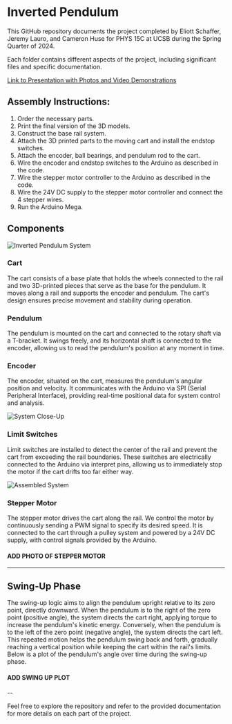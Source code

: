# Inverted Pendulum

This GitHub repository documents the project completed by Eliott Schaffer, Jeremy Lauro, and Cameron Huse for PHYS 15C at UCSB during the Spring Quarter of 2024.

Each folder contains different aspects of the project, including significant files and specific documentation.

[Link to Presentation with Photos and Video Demonstrations](https://docs.google.com/presentation/d/1EEgrXbiuC8zDKRkNd1JOHVO5JtM1_9yI2Myhj0fMQJY/edit?usp=sharing)

## Assembly Instructions:

1. Order the necessary parts.
2. Print the final version of the 3D models.
3. Construct the base rail system.
4. Attach the 3D printed parts to the moving cart and install the endstop switches.
5. Attach the encoder, ball bearings, and pendulum rod to the cart.
6. Wire the encoder and endstop switches to the Arduino as described in the code.
7. Wire the stepper motor controller to the Arduino as described in the code.
8. Wire the 24V DC supply to the stepper motor controller and connect the 4 stepper wires.
9. Run the Arduino Mega.

## Components

![Inverted Pendulum System](https://github.com/CamHuse/PHYS-15CL-Project/assets/92275246/1e16125e-8c55-4714-bb09-f05380a21956)

### Cart

The cart consists of a base plate that holds the wheels connected to the rail and two 3D-printed pieces that serve as the base for the pendulum. It moves along a rail and supports the encoder and pendulum. The cart's design ensures precise movement and stability during operation.

### Pendulum

The pendulum is mounted on the cart and connected to the rotary shaft via a T-bracket. It swings freely, and its horizontal shaft is connected to the encoder, allowing us to read the pendulum's position at any moment in time.

### Encoder

The encoder, situated on the cart, measures the pendulum's angular position and velocity. It communicates with the Arduino via SPI (Serial Peripheral Interface), providing real-time positional data for system control and analysis.

![System Close-Up](https://github.com/CamHuse/PHYS-15CL-Project/assets/92275246/9937ebd7-ea1f-4e75-8cee-4a59cdf297e4)

### Limit Switches

Limit switches are installed to detect the center of the rail and prevent the cart from exceeding the rail boundaries. These switches are electrically connected to the Arduino via interpret pins, allowing us to immediately stop the motor if the cart drifts too far either way.

![Assembled System](https://github.com/CamHuse/PHYS-15CL-Project/assets/92275246/99ed8eb7-9d0d-42f3-a88f-b60115288a73)


### Stepper Motor

The stepper motor drives the cart along the rail. We control the motor by continuously sending a PWM signal to specify its desired speed. It is connected to the cart through a pulley system and powered by a 24V DC supply, with control signals provided by the Arduino.

#### ADD PHOTO OF STEPPER MOTOR

---

## Swing-Up Phase
The swing-up logic aims to align the pendulum upright relative to its zero point, directly downward. When the pendulum is to the right of the zero point (positive angle), the system directs the cart right, applying torque to increase the pendulum's kinetic energy. Conversely, when the pendulum is to the left of the zero point (negative angle), the system directs the cart left. This repeated motion helps the pendulum swing back and forth, gradually reaching a vertical position while keeping the cart within the rail's limits. Below is a plot of the pendulum's angle over time during the swing-up phase.

#### ADD SWING UP PLOT

--



Feel free to explore the repository and refer to the provided documentation for more details on each part of the project.
